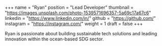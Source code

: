 +++
name = "Ryan"
position = "Lead Developer"
thumbnail = "https://images.unsplash.com/photo-1539571696357-5a69c17a67c6"
linkedin = "https://www.linkedin.com/in/"
github = "https://github.com/"
instagram = "https://instagram.com/"
weight = 1
draft = false
+++

Ryan is passionate about building sustainable tech solutions and leading innovation within the ocean-based SDG sector.
